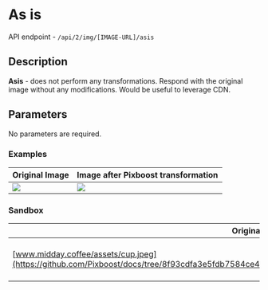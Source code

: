 # As is

API endpoint - `/api/2/img/[IMAGE-URL]/asis`

## Description

**Asis** - does not perform any transformations. Respond with the original image without any modifications. Would be useful to leverage CDN.

## Parameters

No parameters are required.

### Examples

| Original Image                                                                                            | Image after Pixboost transformation                                                                       |
|-----------------------------------------------------------------------------------------------------------|-----------------------------------------------------------------------------------------------------------|
| ![](https://pixboost.com/api/2/img/http://www.midday.coffee/assets/cup.jpeg/asis?auth=MTA0ODU5NDA0NQ\_\_) | ![](https://pixboost.com/api/2/img/http://www.midday.coffee/assets/cup.jpeg/asis?auth=MTA0ODU5NDA0NQ\_\_) |

### Sandbox

| Original Image                                                                                                                                            | Image after Pixboost transformation                                                                                                                                                                                        |
|-----------------------------------------------------------------------------------------------------------------------------------------------------------|----------------------------------------------------------------------------------------------------------------------------------------------------------------------------------------------------------------------------|
| [www.midday.coffee/assets/cup.jpeg](https://github.com/Pixboost/docs/tree/8f93cdfa3e5fdb7584ce488ef51153268bef537f/api/www.midday.coffee/assets/cup.jpeg) | [https://pixboost.com/api/2/img/http://www.midday.coffee/assets/cup.jpeg/fit?size=200x100\&auth=MTA0ODU5NDA0NQ\_\_](http://pixboost.com/api/2/img/http://www.midday.coffee/assets/cup.jpeg/asis?auth=MTA0ODU5NDA0NQ\_\_)\_ |
